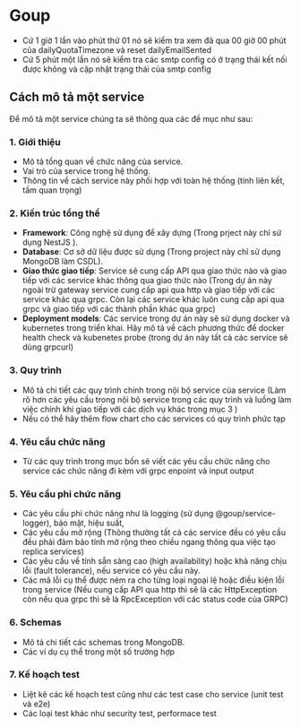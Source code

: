 # Goup

- Cứ 1 giờ 1 lần vào phút thứ 01 nó sẽ kiểm tra xem đã qua 00 giờ 00 phút của dailyQuotaTimezone và reset dailyEmailSented
- Cứ 5 phút một lần nó sẽ kiểm tra các smtp config có ở trạng thái kết nối được không và cập nhật trạng thái của smtp config

## Cách mô tả một service

Để mô tả một service chúng ta sẽ thông qua các đề mục như sau:

### 1. Giới thiệu

- Mô tả tổng quan về chức năng của service.
- Vai trò của service trong hệ thống.
- Thông tin về cách service này phối hợp với toàn hệ thống (tính liên kết, tầm quan trọng)

### 2. Kiến trúc tổng thể

- **Framework**: Công nghệ sử dụng để xây dựng (Trong prject này chỉ sử dụng NestJS ).
- **Database**: Cơ sở dữ liệu được sử dụng (Trong project này chỉ sử dụng MongoDB làm CSDL).
- **Giao thức giao tiếp**: Service sẽ cung cấp API qua giao thức nào và giao tiếp với các service khác thông qua giao thức nào (Trong dự án này ngoài trừ gateway service cung cấp api qua http và giao tiếp với các service khác qua grpc. Còn lại các service khác luôn cung cấp api qua grpc và giao tiếp với các thành phần khác qua grpc)
- **Deployment models**: Các service trong dự án này sẽ sử dụng docker và kubernetes trong triển khai. Hãy mô tả về cách phương thức để docker health check và kubenetes probe (trong dự án này tất cả các service sẽ dùng grpcurl)

### 3. Quy trình

- Mô tả chi tiết các quy trình chính trong nội bộ service của service (Làm rõ hơn các yêu cầu trong nội bộ service trong các quy trình và luồng làm việc chính khi giao tiếp với các dịch vụ khác trong mục 3 )
- Nếu có thể hãy thêm flow chart cho các services có quy trình phức tạp

### 4. Yêu cầu chức năng

- Từ các quy trình trong mục bốn sẽ viết các yêu cầu chức năng cho service các chức năng đi kèm với grpc enpoint và input output

### 5. Yêu cầu phi chức năng

- Các yêu cầu phi chức năng như là logging (sử dụng @goup/service-logger), bảo mật, hiệu suất,
- Các yêu cầu mở rộng (Thông thường tất cả các service đều có yêu cầu đều phải đảm bảo tính mở rộng theo chiều ngang thông qua việc tạo replica services)
- Các yêu cầu về tính sẵn sàng cao (high availability) hoặc khả năng chịu lỗi (fault tolerance), nếu service có yêu cầu này.
- Các mã lỗi cụ thể được ném ra cho từng loại ngoại lệ hoặc điều kiện lỗi trong service (Nếu cung cấp API qua http thì sẽ là các HttpException còn nếu qua grpc thì sẽ là RpcException với các status code của GRPC)

### 6. Schemas

- Mô tả chi tiết các schemas trong MongoDB.
- Các ví dụ cụ thể trong một số trường hợp

### 7. Kế hoạch test

- Liệt kê các kế hoạch test cũng như các test case cho service (unit test và e2e)
- Các loại test khác như security test, performace test
